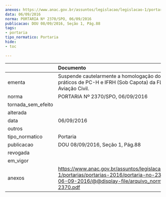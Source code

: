 ```yaml
---
anexos: https://www.anac.gov.br/assuntos/legislacao/legislacao-1/portarias/portarias-2016/portaria-no-2370-spo-06-09-2016/@@display-file/arquivo_norma/PA2016-2370.pdf
data: 06/09/2016
norma: PORTARIA Nº 2370/SPO, 06/09/2016
publicacao: DOU 08/09/2016, Seção 1, Pág.88
tags:
- portaria
tipo_normatico: Portaria
hide: 
- toc 
 
---
```


|                    | Documento                                                                                                                                                      |
|:-------------------|:---------------------------------------------------------------------------------------------------------------------------------------------------------------|
| ementa             | Suspende cautelarmente a homologação dos cursos práticos de PC-H e IFRH (Sob Capota) da FLY Escola de Aviação Civil.                                           |
| norma              | PORTARIA Nº 2370/SPO, 06/09/2016                                                                                                                               |
| tornada_sem_efeito |                                                                                                                                                                |
| alterada           |                                                                                                                                                                |
| data               | 06/09/2016                                                                                                                                                     |
| outros             |                                                                                                                                                                |
| tipo_normatico     | Portaria                                                                                                                                                       |
| publicacao         | DOU 08/09/2016, Seção 1, Pág.88                                                                                                                                |
| revogada           |                                                                                                                                                                |
| em_vigor           |                                                                                                                                                                |
| anexos             | https://www.anac.gov.br/assuntos/legislacao/legislacao-1/portarias/portarias-2016/portaria-no-2370-spo-06-09-2016/@@display-file/arquivo_norma/PA2016-2370.pdf |